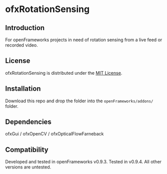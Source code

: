 ofxRotationSensing
=====================================

Introduction
------------
For openFrameworks projects in need of rotation sensing from a live feed or recorded video.

License
-------
ofxRotationSensing is distributed under the [MIT License](https://en.wikipedia.org/wiki/MIT_License).

Installation
------------
Download this repo and drop the folder into the `openFrameworks/addons/` folder.

Dependencies
------------
ofxGui /
ofxOpenCV /
ofxOpticalFlowFarneback

Compatibility
------------
Developed and tested in openFrameworks v0.9.3. 
Tested in v0.9.4. 
All other versions are untested. 


